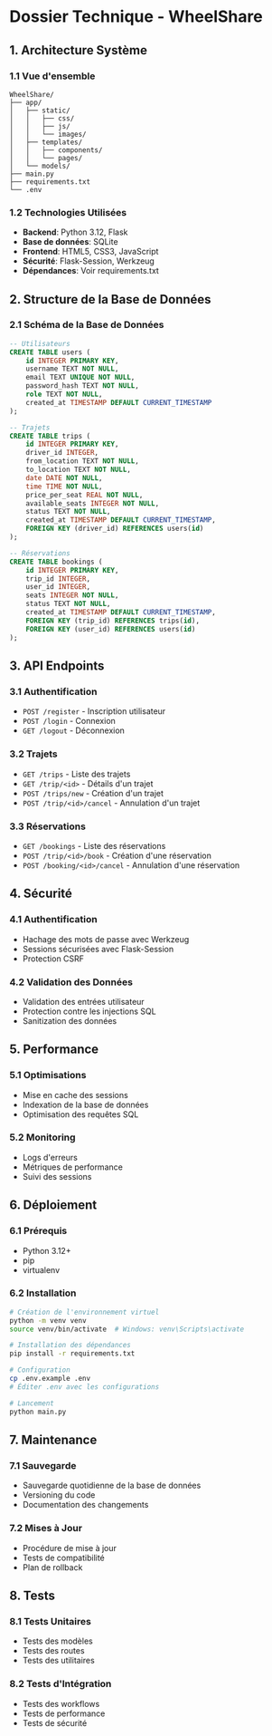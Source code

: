 # Dossier Technique - WheelShare

## 1. Architecture Système

### 1.1 Vue d'ensemble
```
WheelShare/
├── app/
│   ├── static/
│   │   ├── css/
│   │   ├── js/
│   │   └── images/
│   ├── templates/
│   │   ├── components/
│   │   └── pages/
│   └── models/
├── main.py
├── requirements.txt
└── .env
```

### 1.2 Technologies Utilisées
- **Backend**: Python 3.12, Flask
- **Base de données**: SQLite
- **Frontend**: HTML5, CSS3, JavaScript
- **Sécurité**: Flask-Session, Werkzeug
- **Dépendances**: Voir requirements.txt

## 2. Structure de la Base de Données

### 2.1 Schéma de la Base de Données
```sql
-- Utilisateurs
CREATE TABLE users (
    id INTEGER PRIMARY KEY,
    username TEXT NOT NULL,
    email TEXT UNIQUE NOT NULL,
    password_hash TEXT NOT NULL,
    role TEXT NOT NULL,
    created_at TIMESTAMP DEFAULT CURRENT_TIMESTAMP
);

-- Trajets
CREATE TABLE trips (
    id INTEGER PRIMARY KEY,
    driver_id INTEGER,
    from_location TEXT NOT NULL,
    to_location TEXT NOT NULL,
    date DATE NOT NULL,
    time TIME NOT NULL,
    price_per_seat REAL NOT NULL,
    available_seats INTEGER NOT NULL,
    status TEXT NOT NULL,
    created_at TIMESTAMP DEFAULT CURRENT_TIMESTAMP,
    FOREIGN KEY (driver_id) REFERENCES users(id)
);

-- Réservations
CREATE TABLE bookings (
    id INTEGER PRIMARY KEY,
    trip_id INTEGER,
    user_id INTEGER,
    seats INTEGER NOT NULL,
    status TEXT NOT NULL,
    created_at TIMESTAMP DEFAULT CURRENT_TIMESTAMP,
    FOREIGN KEY (trip_id) REFERENCES trips(id),
    FOREIGN KEY (user_id) REFERENCES users(id)
);
```

## 3. API Endpoints

### 3.1 Authentification
- `POST /register` - Inscription utilisateur
- `POST /login` - Connexion
- `GET /logout` - Déconnexion

### 3.2 Trajets
- `GET /trips` - Liste des trajets
- `GET /trip/<id>` - Détails d'un trajet
- `POST /trips/new` - Création d'un trajet
- `POST /trip/<id>/cancel` - Annulation d'un trajet

### 3.3 Réservations
- `GET /bookings` - Liste des réservations
- `POST /trip/<id>/book` - Création d'une réservation
- `POST /booking/<id>/cancel` - Annulation d'une réservation

## 4. Sécurité

### 4.1 Authentification
- Hachage des mots de passe avec Werkzeug
- Sessions sécurisées avec Flask-Session
- Protection CSRF

### 4.2 Validation des Données
- Validation des entrées utilisateur
- Protection contre les injections SQL
- Sanitization des données

## 5. Performance

### 5.1 Optimisations
- Mise en cache des sessions
- Indexation de la base de données
- Optimisation des requêtes SQL

### 5.2 Monitoring
- Logs d'erreurs
- Métriques de performance
- Suivi des sessions

## 6. Déploiement

### 6.1 Prérequis
- Python 3.12+
- pip
- virtualenv

### 6.2 Installation
```bash
# Création de l'environnement virtuel
python -m venv venv
source venv/bin/activate  # Windows: venv\Scripts\activate

# Installation des dépendances
pip install -r requirements.txt

# Configuration
cp .env.example .env
# Éditer .env avec les configurations

# Lancement
python main.py
```

## 7. Maintenance

### 7.1 Sauvegarde
- Sauvegarde quotidienne de la base de données
- Versioning du code
- Documentation des changements

### 7.2 Mises à Jour
- Procédure de mise à jour
- Tests de compatibilité
- Plan de rollback

## 8. Tests

### 8.1 Tests Unitaires
- Tests des modèles
- Tests des routes
- Tests des utilitaires

### 8.2 Tests d'Intégration
- Tests des workflows
- Tests de performance
- Tests de sécurité 